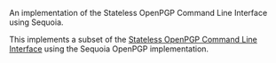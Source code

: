 An implementation of the Stateless OpenPGP Command Line Interface
using Sequoia.

This implements a subset of the [Stateless OpenPGP Command Line
Interface] using the Sequoia OpenPGP implementation.

  [Stateless OpenPGP Command Line Interface]: https://datatracker.ietf.org/doc/draft-dkg-openpgp-stateless-cli/
